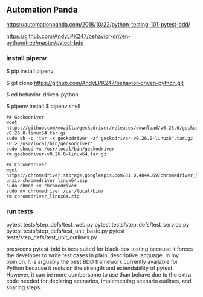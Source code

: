 ## Automation Panda
https://automationpanda.com/2018/10/22/python-testing-101-pytest-bdd/

https://github.com/AndyLPK247/behavior-driven-python/tree/master/pytest-bdd


### install pipenv

$ pip install pipenv

$ git clone https://github.com/AndyLPK247/behavior-driven-python.git

$ cd behavior-driven-python

$ pipenv install
$ pipenv shell

```
## Geckodriver
wget https://github.com/mozilla/geckodriver/releases/download/v0.26.0/geckodriver-v0.26.0-linux64.tar.gz
sudo sh -c 'tar -x geckodriver -zf geckodriver-v0.26.0-linux64.tar.gz -O > /usr/local/bin/geckodriver'
sudo chmod +x /usr/local/bin/geckodriver
rm geckodriver-v0.26.0-linux64.tar.gz

## Chromedriver
wget https://chromedriver.storage.googleapis.com/81.0.4044.69/chromedriver_linux64.zip
unzip chromedriver_linux64.zip
sudo chmod +x chromedriver
sudo mv chromedriver /usr/local/bin/
rm chromedriver_linux64.zip
```


### run tests
pytest tests/step_defs/test_web.py
pytest tests/step_defs/test_service.py
pytest tests/step_defs/test_unit_basic.py
pytest tests/step_defs/test_unit_outlines.py


pros/cons
pytest-bdd is best suited for black-box testing because it forces the developer to write test cases in plain, descriptive language. In my opinion, it is arguably the best BDD framework currently available for Python because it rests on the strength and extendability of pytest.
However, it can be more cumbersome to use than behave due to the extra code needed for declaring scenarios, implementing scenario outlines, and sharing steps.
